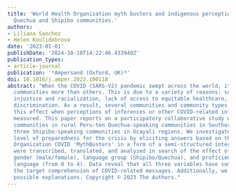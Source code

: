 ```yaml
---
title: 'World Health Organization myth busters and indigenous perceptions of COVID-19:
  Quechua and Shipibo communities.'
authors:
- Liliana Sanchez
- Helen Koulidobrova
date: '2023-01-01'
publishDate: '2024-10-10T14:22:46.433940Z'
publication_types:
- article-journal
publication: '*Ampersand (Oxford, UK)*'
doi: 10.1016/j.amper.2023.100118
abstract: "When the COVID (SARS-V2) pandemic swept across the world, it impacted Indigenous
  communities more than others. This is due to a variety of reasons: socioeconomic
  injustice and racialization, lack of access to equitable healthcare, and linguistic
  discrimination. As a result, several communities and community types demonstrated
  this effect when perceptions of inferences or other COVID-related information were
  measured. This paper reports on a participatory collaborative study with two Indigenous
  communities in rural Peru-ten Quechua-speaking communities in Southern Cuzco and
  three Shipibo-speaking communities in Ucayali regions. We investigate the communities'
  level of preparedness for the crisis by eliciting answers based on the World Health
  Organization COVID 'MythBusters' in a form of a semi-structured interview. Interviews
  were transcribed, translated, and analyzed in search of the effect of three variables:
  gender (male/female), language group (Shipibo/Quechua), and proficiency in the Indigenous
  language (from 0 to 4). Data reveal that all three variables have some effect on
  the target comprehension of COVID-related messages. Additionally, we explore other
  possible explanations. Copyright © 2023 The Authors."
---
```

